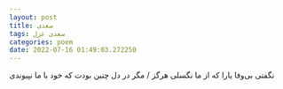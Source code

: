 ```yaml
---
layout: post
title: سعدی
tags: سعدی غزل
categories: poem
date: 2022-07-16 01:49:03.272250
---
```


نگفتی بی‌وفا یارا که از ما نگسلی هرگز / مگر در دل چنین بودت که خود با ما نپیوندی